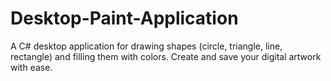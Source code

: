 # Desktop-Paint-Application
A C# desktop application for drawing shapes (circle, triangle, line, rectangle) and filling them with colors. Create and save your digital artwork with ease.
